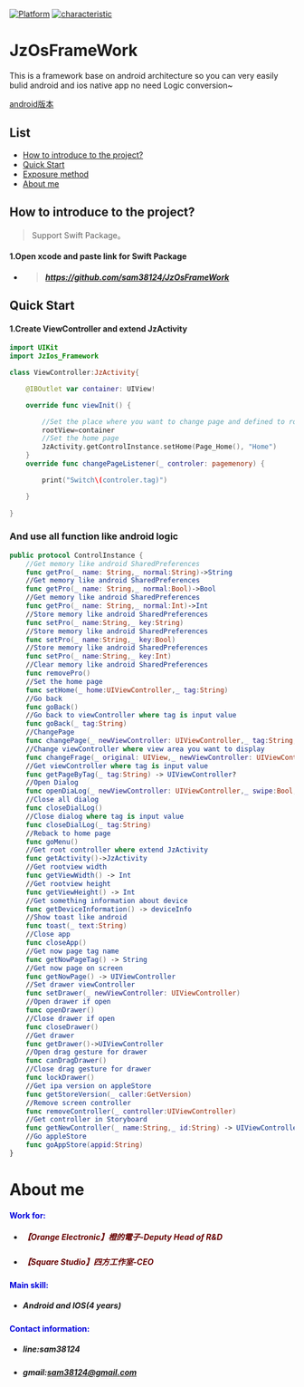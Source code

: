 [![Platform](https://img.shields.io/badge/平台-%20IOS%20-brightgreen.svg)](https://github.com/sam38124)
[![characteristic](https://img.shields.io/badge/特點-%20輕量級%20%7C%20簡單易用%20%20%7C%20穩定%20-brightgreen.svg)](https://github.com/sam38124)
# JzOsFrameWork
This is a framework base on android architecture so you can very easily bulid android and ios native app no need Logic conversion~

[android版本](https://github.com/sam38124/JzFrameWork)
## List
* [How to introduce to the project?](#Import)
* [Quick Start](#Use)
* [Exposure method](#All)
* [About me](#About)

<a name="Import"></a>
## How to introduce to the project?
> Support Swift Package。 <br/>

#### 1.Open xcode and paste link for Swift Package
+ > ##### https://github.com/sam38124/JzOsFrameWork 

## Quick Start

#### 1.Create ViewController and extend JzActivity
```swift
import UIKit
import JzIos_Framework

class ViewController:JzActivity{

    @IBOutlet var container: UIView!

    override func viewInit() {

        //Set the place where you want to change page and defined to rootview
        rootView=container
        //Set the home page
        JzActivity.getControlInstance.setHome(Page_Home(), "Home")
    }
    override func changePageListener(_ controler: pagemenory) {

        print("Switch\(controler.tag)")

    }
 
}

```
### And use all function like android logic

<a name="All"></a>
```swift
public protocol ControlInstance {
    //Get memory like android SharedPreferences
    func getPro(_ name: String,_ normal:String)->String
    //Get memory like android SharedPreferences
    func getPro(_ name: String,_ normal:Bool)->Bool
    //Get memory like android SharedPreferences
    func getPro(_ name: String,_ normal:Int)->Int
    //Store memory like android SharedPreferences
    func setPro(_ name:String,_ key:String)
    //Store memory like android SharedPreferences
    func setPro(_ name:String,_ key:Bool)
    //Store memory like android SharedPreferences
    func setPro(_ name:String,_ key:Int)
    //Clear memory like android SharedPreferences
    func removePro()
    //Set the home page
    func setHome(_ home:UIViewController,_ tag:String)
    //Go back
    func goBack()
    //Go back to viewController where tag is input value
    func goBack(_ tag:String)
    //ChangePage
    func changePage(_ newViewController: UIViewController,_ tag:String,_ goback:Bool)
    //Change viewController where view area you want to display
    func changeFrage(_ original: UIView,_ newViewController: UIViewController,_ originViewController:UIViewController)
    //Get viewController where tag is input value
    func getPageByTag(_ tag:String) -> UIViewController?
    //Open Dialog
    func openDiaLog(_ newViewController: UIViewController,_ swipe:Bool,_ tag:String)
    //Close all dialog 
    func closeDialLog()
    //Close dialog where tag is input value
    func closeDialLog(_ tag:String)
    //Reback to home page
    func goMenu()
    //Get root controller where extend JzActivity
    func getActivity()->JzActivity
    //Get rootview width
    func getViewWidth() -> Int
    //Get rootview height
    func getViewHeight() -> Int
    //Get something information about device
    func getDeviceInformation() -> deviceInfo
    //Show toast like android
    func toast(_ text:String)
    //Close app
    func closeApp()
    //Get now page tag name 
    func getNowPageTag() -> String
    //Get now page on screen
    func getNowPage() -> UIViewController
    //Set drawer viewController
    func setDrawer(_ newViewController: UIViewController)
    //Open drawer if open
    func openDrawer()
    //Close drawer if open
    func closeDrawer()
    //Get drawer
    func getDrawer()->UIViewController
    //Open drag gesture for drawer
    func canDragDrawer()
    //Close drag gesture for drawer
    func lockDrawer()
    //Get ipa version on appleStore
    func getStoreVersion(_ caller:GetVersion)
    //Remove screen controller 
    func removeController(_ controller:UIViewController)
    //Get controller in Storyboard
    func getNewController(_ name:String,_ id:String) -> UIViewController
    //Go appleStore
    func goAppStore(appid:String)   
}
```

<a name="About"></a>
# About me
#### <font color="#0000dd"> Work for: </font><br /> 
+ ##### <font color="#660000">【Orange Electronic】橙的電子-Deputy Head of R&D </font><br /> 
+ ##### <font color="#660000">【Square Studio】四方工作室-CEO </font><br />
#### <font color="#0000dd"> Main skill: </font><br /> 
+ ##### Android and IOS(4 years)<br/>  
#### <font color="#0000dd"> Contact information: </font><br /> 
+  ##### line:sam38124<br /> 

+  ##### gmail:sam38124@gmail.com
